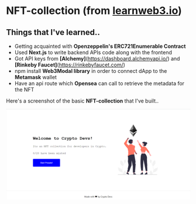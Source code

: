 # NFT-collection (from [learnweb3.io](https://www.learnweb3.io/tracks/sophomore))

## Things that I've learned..

* Getting acquainted with **Openzeppelin's ERC721Enumerable Contract**
* Used **Next.js** to write backend APIs code along with the frontend
* Got API keys from **[Alchemy]**(https://dashboard.alchemyapi.io/) and **[Rinkeby Faucet]**(https://rinkebyfaucet.com/)
* npm install **Web3Modal library** in order to connect dApp to the **Metamask** wallet
* Have an api route which **Opensea** can call to retrieve the metadata for the NFT

Here's a screenshot of the basic **NFT-collection** that I've built..

![NFT-collection](/NFT-collection.png)
